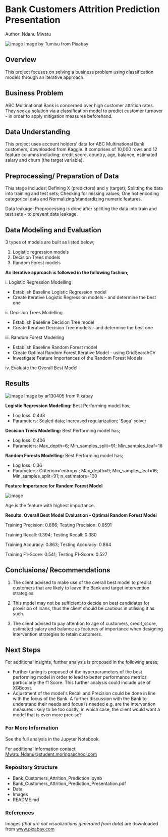 # Bank Customers Attrition Prediction Presentation
Author: Ndanu Mwatu

![image](https://github.com/NdanuM/Project_Phase_3_Oct_2023/assets/133153210/f98fd4cf-dce0-460a-acd9-a0f7cacf9e4f)
Image by Tumisu from Pixabay


## Overview
This project focuses on solving a business problem using classification models through  an iterative approach. 

## Business  Problem
ABC Multinational Bank is concerned over high customer attrition rates. They seek a solution via a classification model to predict customer turnover - in order to apply mitigation measures beforehand.

## Data Understanding
This project uses account holders’ data for  ABC Multinational Bank customers, downloaded from Kaggle.
It comprises of 10,000 rows and 12 feature columns including; credit score, country, age, balance, estimated salary and churn (the target variable).

## Preprocessing/ Preparation of Data
This stage includes;
Defining X (predictors) and y (target); Splitting the data into training and test sets; Checking for missing values; One hot encoding categorical data  and Normalizing/standardizing numeric features.

Data leakage: Preprocessing is done after splitting the data into train and test sets -  to prevent data leakage.

## Data Modeling and Evaluation
3 types of models are built as listed below;

1. Logistic regression models
2. Decision Trees models
3. Random Forest models

**An iterative approach is followed in the following fashion;**

i. Logistic Regression Modelling
* Establish Baseline Logistic Regression model
* Create Iterative Logistic Regression models - and determine the best one 

ii. Decision Trees Modelling
* Establish Baseline Decision Tree model
* Create Iterative Decision Tree models - and determine the best one
  
iii. Random Forest Modelling
* Establish Baseline Random Forest model
* Create Optimal Random Forest Iterative Model - using GridSearchCV
* Investigate Feature Importances of the Random Forest Models
  
iv. Evaluate the Overall Best Model

## Results
![image](https://github.com/NdanuM/Project_Phase_3_Oct_2023/assets/133153210/74e8678c-e29c-4e03-b9b3-88822a01c605)
Image by ar130405 from Pixabay

**Logistic Regression Modelling:** 
Best Performing model has;
* Log loss: 0.433
* Parameters: 
        Scaled data;
        Increased regularization; 
        'Saga' solver
  
**Decision Trees Modelling:**
Best Performing model has;
* Log loss: 0.406
* Parameters: 
        Max_depth=6;
        Min_samples_split=91;
        Min_samples_leaf=16

**Random Forests Modelling:**
Best Performing model has;
* Log loss: 0.36
* Parameters: 
        Criterion='entropy';
        Max_depth=9;
        Min_samples_leaf=16;
        Min_samples_split=91;
        n_estimators=100

**Feature Importance for Random Forest Model**

![image](https://github.com/NdanuM/Project_Phase_3_Oct_2023/assets/133153210/42bec559-78a3-4625-94be-1907038920ad)

Age is the feature with highest importance.


**Results: Overall Best Model Evaluation - Optimal Random Forest Model**

Training Precision:  0.866; 
Testing Precision:  0.8591

Training Recall:  0.394; 
Testing Recall:  0.380

Training Accuracy:  0.863; 
Testing Accuracy:  0.864

Training F1-Score:  0.541; 
Testing F1-Score:  0.527

## Conclusions/ Recommendations
1. The client  advised to make use of the overall best model to predict customers that are likely to leave the Bank and target intervention strategies. 

2. This model may not be sufficient to decide on best candidates for provision of loans, thus the client should be cautious in utilising it as such.

3. The client advised to pay attention to age of customers, credit_score, estimated salary and balance as features of importance when designing intervention strategies to retain customers.

## Next Steps
For additional insights, further analysis is proposed in the following areas;
* Further tuning is proposed of the hyperparameters of the best performing model in order to lead to better performance metrics particularly the f1 Score. This further analysis could include use of XGBoost.
* Adjustment of the model's Recall and Precision could be done in line with the focus of the Bank. A further discussion with the Bank to understand their needs and focus is needed e.g. are the intervention measures likely to be too costly, in which case, the client would want a model that is even more precise?




### For More Information
See the full analysis in the Jupyter Notebook.

For additional information contact Mwatu.Ndanu@student.moringaschool.com

### Repository Structure
* Bank_Customers_Attrition_Prediction.ipynb
* Bank_Customers_Attrition_Prediction_Presentation.pdf
* Data
* Images
* README.md




### References
Images *(that are not visualizations generated from data)* are downloaded from www.pixabay.com
